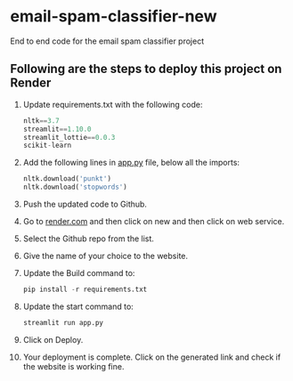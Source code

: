 # email-spam-classifier-new
End to end code for the email spam classifier project

## Following are the steps to deploy this project on Render

1. Update requirements.txt with the following code:
    
    ```python
    nltk==3.7
    streamlit==1.10.0
    streamlit_lottie==0.0.3
    scikit-learn
    ```
    
2. Add the following lines in [app.py](https://github.com/campusx-official/sms-spam-classifier/blob/main/app.py) file, below all the imports:
    
    ```python
    nltk.download('punkt')
    nltk.download('stopwords')
    ```
    
3. Push the updated code to Github.
4. Go to [render.com](http://render.com) and then click on new and then click on web service.
5. Select the Github repo from the list.
6. Give the name of your choice to the website.
7. Update the Build command to:
    
    ```python
    pip install -r requirements.txt
    ```
    
8. Update the start command to:
    
    ```python
    streamlit run app.py
    ```
    
9. Click on Deploy.
10. Your deployment is complete. Click on the generated link and check if the website is working fine.
